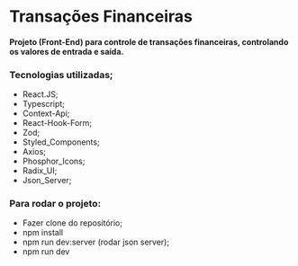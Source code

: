 # Transações Financeiras

#### Projeto (Front-End) para controle de transações financeiras, controlando os valores de entrada e saída.

### Tecnologias utilizadas;

- React.JS;
- Typescript;
- Context-Api;
- React-Hook-Form;
- Zod;
- Styled_Components;
- Axios;
- Phosphor_Icons;
- Radix_UI;
- Json_Server;

### Para rodar o projeto:

- Fazer clone do repositório;
- npm install
- npm run dev:server (rodar json server);
- npm run dev

